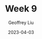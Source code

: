 ---
author: "Geoffrey Liu"
title: "Week 9"
date: 2023-04-03
description: "Guide to emoji usage in Hugo"
thumbnail: /sew.png
---